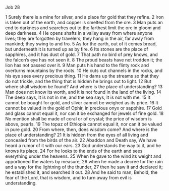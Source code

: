 Job 28

1	Surely there is a mine for silver, and a place for gold that they refine.
2	Iron is taken out of the earth, and copper is smelted from the ore.
3	Man puts an end to darkness and searches out to the farthest limit the ore in gloom and deep darkness.
4	He opens shafts in a valley away from where anyone lives; they are forgotten by travelers; they hang in the air, far away from mankind; they swing to and fro.
5	As for the earth, out of it comes bread, but underneath it is turned up as by fire.
6	Its stones are the place of sapphires, and it has dust of gold.
7	That path no bird of prey knows, and the falcon’s eye has not seen it.
8	The proud beasts have not trodden it; the lion has not passed over it.
9	Man puts his hand to the flinty rock and overturns mountains by the roots.
10	He cuts out channels in the rocks, and his eye sees every precious thing.
11	He dams up the streams so that they do not trickle, and the thing that is hidden he brings out to light.
12	But where shall wisdom be found? And where is the place of understanding?
13	Man does not know its worth, and it is not found in the land of the living.
14	The deep says, It is not in me, and the sea says, It is not with me.
15	It cannot be bought for gold, and silver cannot be weighed as its price.
16	It cannot be valued in the gold of Ophir, in precious onyx or sapphire.
17	Gold and glass cannot equal it, nor can it be exchanged for jewels of fine gold.
18	No mention shall be made of coral or of crystal; the price of wisdom is above, pearls.
19	The topaz of Ethiopia cannot equal it, nor can it be valued in pure gold.
20	From where, then, does wisdom come? And where is the place of understanding?
21	It is hidden from the eyes of all living and concealed from the birds of the air.
22	Abaddon and Death say, We have heard a rumor of it with our ears.
23	God understands the way to it, and he knows its place.
24	For he looks to the ends of the earth and sees everything under the heavens.
25	When he gave to the wind its weight and apportioned the waters by measure,
26	when he made a decree for the rain and a way for the lightning of the thunder,
27	then he saw it and declared it; he established it, and searched it out.
28	And he said to man, Behold, the fear of the Lord, that is wisdom, and to turn away from evil is understanding.

